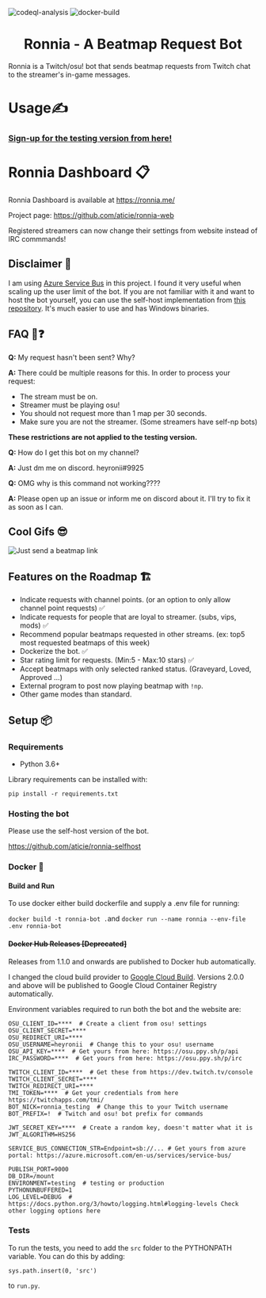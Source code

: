 ![codeql-analysis](https://github.com/aticie/ronnia/actions/workflows/codeql-analysis.yml/badge.svg)
![docker-build](https://img.shields.io/docker/cloud/build/eatici/ronnia)


<div align="center">

# Ronnia - A Beatmap Request Bot

</div>

Ronnia is a Twitch/osu! bot that sends beatmap requests from Twitch chat to the streamer's in-game messages.

# Usage✍️

### [Sign-up for the testing version from here!](https://testing.ronnia.me/)

# Ronnia Dashboard 📋

Ronnia Dashboard is available at https://ronnia.me/

Project page: https://github.com/aticie/ronnia-web

Registered streamers can now change their settings from website instead of IRC commmands!

## Disclaimer 📝

I am using [Azure Service Bus](https://azure.microsoft.com/en-us/services/service-bus/) in this project. I found it 
very useful when scaling up the user limit of the bot. If you are not familiar with it and want to host the bot yourself,
you can use the self-host implementation from [this repository](https://github.com/aticie/ronnia-selfhost). It's much 
easier to use and has Windows binaries.

## FAQ 🙋❓

**Q:** My request hasn't been sent? Why?

**A:** There could be multiple reasons for this. In order to process your request:
- The stream must be on.
- Streamer must be playing osu!
- You should not request more than 1 map per 30 seconds.
- Make sure you are not the streamer. (Some streamers have self-np bots)

**These restrictions are not applied to the testing version.** 

**Q:** How do I get this bot on my channel?

**A:** Just dm me on discord. heyronii#9925

**Q:** OMG why is this command not working????

**A:** Please open up an issue or inform me on discord about it. I'll try to fix it as soon as I can.

## Cool Gifs 😎
![Just send a beatmap link](cool_gifs/usage.gif)

## Features on the Roadmap 🏗️

- Indicate requests with channel points. (or an option to only allow channel point requests) ✅
- Indicate requests for people that are loyal to streamer. (subs, vips, mods) ✅
- Recommend popular beatmaps requested in other streams. (ex: top5 most requested beatmaps of this week)
- Dockerize the bot. ✅
- Star rating limit for requests. (Min:5 - Max:10 stars) ✅
- Accept beatmaps with only selected ranked status. (Graveyard, Loved, Approved ...)
- External program to post now playing beatmap with `!np`.
- Other game modes than standard.

## Setup 📦

### Requirements

- Python 3.6+

Library requirements can be installed with:

`pip install -r requirements.txt`

### Hosting the bot

Please use the self-host version of the bot. 

https://github.com/aticie/ronnia-selfhost

### Docker 🐳
#### Build and Run
To use docker either build dockerfile and supply a .env file for running:

`docker build -t ronnia-bot .`and `docker run --name ronnia --env-file .env ronnia-bot`

#### ~~Docker Hub Releases [Deprecated]~~

Releases from 1.1.0 and onwards are published to Docker hub automatically.

I changed the cloud build provider to [Google Cloud Build](https://cloud.google.com/docs/build/quickstart-build). 
Versions 2.0.0 and above will be published to Google Cloud Container Registry automatically.

Environment variables required to run both the bot and the website are:

```
OSU_CLIENT_ID=****  # Create a client from osu! settings 
OSU_CLIENT_SECRET=****
OSU_REDIRECT_URI=****
OSU_USERNAME=heyronii  # Change this to your osu! username
OSU_API_KEY=****  # Get yours from here: https://osu.ppy.sh/p/api
IRC_PASSWORD=****  # Get yours from here: https://osu.ppy.sh/p/irc

TWITCH_CLIENT_ID=****  # Get these from https://dev.twitch.tv/console
TWITCH_CLIENT_SECRET=****
TWITCH_REDIRECT_URI=****
TMI_TOKEN=****  # Get your credentials from here https://twitchapps.com/tmi/
BOT_NICK=ronnia_testing  # Change this to your Twitch username
BOT_PREFIX=!  # Twitch and osu! bot prefix for commands

JWT_SECRET_KEY=****  # Create a random key, doesn't matter what it is
JWT_ALGORITHM=HS256

SERVICE_BUS_CONNECTION_STR=Endpoint=sb://... # Get yours from azure portal: https://azure.microsoft.com/en-us/services/service-bus/

PUBLISH_PORT=9000 
DB_DIR=/mount
ENVIRONMENT=testing  # testing or production
PYTHONUNBUFFERED=1
LOG_LEVEL=DEBUG  # https://docs.python.org/3/howto/logging.html#logging-levels Check other logging options here
```

### Tests

To run the tests, you need to add the `src` folder to the PYTHONPATH variable. You can do this by adding:

`sys.path.insert(0, 'src')`

to `run.py`.
